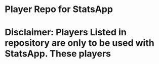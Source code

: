 # Player Repo for StatsApp

# Disclaimer: Players Listed in repository are only to be used with StatsApp. These players 
